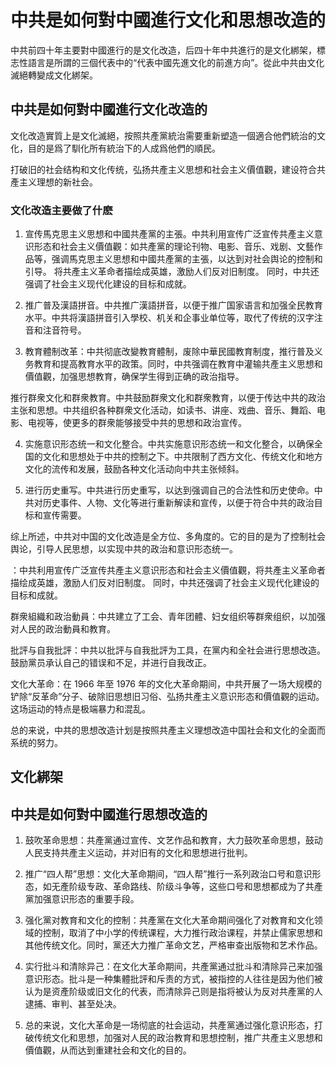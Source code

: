 # 中共是如何對中國進行文化和思想改造的
中共前四十年主要對中國進行的是文化改造，后四十年中共進行的是文化綁架，標志性語言是所謂的三個代表中的“代表中國先進文化的前進方向”。從此中共由文化滅絕轉變成文化綁架。


## 中共是如何對中國進行文化改造的
文化改造實質上是文化滅絕，按照共產黨統治需要重新塑造一個適合他們統治的文化，目的是爲了馴化所有統治下的人成爲他們的順民。

打破旧的社会结构和文化传统，弘扬共產主义思想和社会主义價值觀，建设符合共產主义理想的新社会。

### 文化改造主要做了什麽

1. 宣传馬克思主义思想和中國共產黨的主張。中共利用宣传广泛宣传共產主义意识形态和社会主义價值觀：如共產黨的理论刊物、电影、音乐、戏剧、文藝作品等，强调馬克思主义思想和中國共產黨的主張，以达到对社会舆论的控制和引导。
将共產主义革命者描绘成英雄，激励人们反对旧制度。 同时，中共还强调了社会主义现代化建设的目标和成就。

2. 推广普及漢語拼音。中共推广漢語拼音，以便于推广国家语言和加强全民教育水平。中共将漢語拼音引入學校、机关和企事业单位等，取代了传统的汉字注音和注音符号。

3. 教育體制改革：中共彻底改變教育體制，废除中華民國教育制度，推行普及义务教育和提高教育水平的政策。同时，中共强调在教育中灌输共產主义思想和價值觀，加强思想教育，确保学生得到正确的政治指导。

推行群衆文化和群衆教育。中共鼓励群衆文化和群衆教育，以便于传达中共的政治主张和思想。中共组织各种群衆文化活动，如读书、讲座、戏曲、音乐、舞蹈、电影、电视等，使更多的群衆能够接受中共的思想和政治宣传。


4. 实施意识形态统一和文化整合。中共实施意识形态统一和文化整合，以确保全国的文化和思想处于中共的控制之下。中共限制了西方文化、传统文化和地方文化的流传和发展，鼓励各种文化活动向中共主张倾斜。

5. 进行历史重写。中共进行历史重写，以达到强调自己的合法性和历史使命。中共对历史事件、人物、文化等进行重新解读和宣传，以便于符合中共的政治目标和宣传需要。

综上所述，中共对中国的文化改造是全方位、多角度的。它的目的是为了控制社会舆论，引导人民思想，以实现中共的政治和意识形态统一。

：中共利用宣传广泛宣传共產主义意识形态和社会主义價值觀，将共產主义革命者描绘成英雄，激励人们反对旧制度。 同时，中共还强调了社会主义现代化建设的目标和成就。



群衆組織和政治動員：中共建立了工会、青年团體、妇女组织等群衆组织，以加强对人民的政治動員和教育。

批評与自我批評：中共以批評与自我批評为工具，在黨内和全社会进行思想改造。 鼓励黨员承认自己的错误和不足，并进行自我改正。

文化大革命：在 1966 年至 1976 年的文化大革命期间，中共开展了一场大规模的铲除“反革命”分子、破除旧思想旧习俗、弘扬共產主义意识形态和價值觀的运动。 这场运动的特点是极端暴力和混乱。

总的来说，中共的思想改造计划是按照共產主义理想改造中国社会和文化的全面而系统的努力。

## 文化綁架


## 中共是如何對中國進行思想改造的

1. 鼓吹革命思想：共產黨通过宣传、文艺作品和教育，大力鼓吹革命思想，鼓动人民支持共產主义运动，并对旧有的文化和思想进行批判。

2. 推广“四人帮”思想：文化大革命期间，“四人帮”推行一系列政治口号和意识形态，如无產阶级专政、革命路线、阶级斗争等，这些口号和思想都成为了共產黨加强意识形态的重要手段。

3. 强化黨对教育和文化的控制：共產黨在文化大革命期间强化了对教育和文化领域的控制，取消了中小学的传统课程，大力推行政治课程，并禁止儒家思想和其他传统文化。同时，黨还大力推广革命文艺，严格审查出版物和艺术作品。

4. 实行批斗和清除异己：在文化大革命期间，共產黨通过批斗和清除异己来加强意识形态。批斗是一种集體批評和斥责的方式，被指控的人往往是因为他们被认为是资產阶级或旧文化的代表，而清除异己则是指将被认为反对共產黨的人逮捕、审判、甚至处决。

5. 总的来说，文化大革命是一场彻底的社会运动，共產黨通过强化意识形态，打破传统文化和思想，加强对人民的政治教育和思想控制，推广共產主义思想和價值觀，从而达到重建社会和文化的目的。



